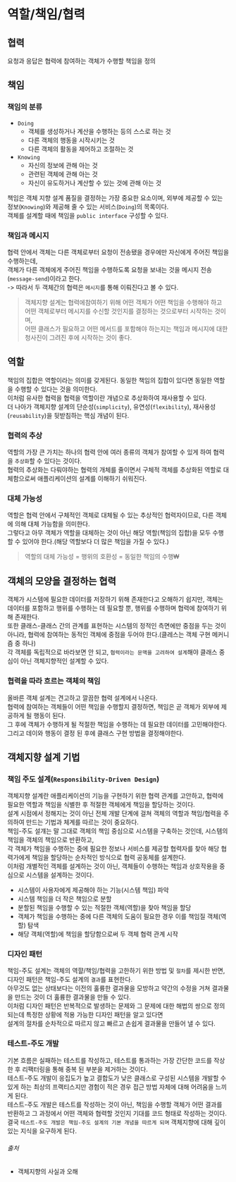 # 역할/책임/협력

## 협력

요청과 응답은 협력에 참여하는 객체가 수행할 책임을 정의

## 책임

### 책임의 분류

- `Doing`
    - 객체를 생성하거나 계산을 수행하는 등의 스스로 하는 것
    - 다른 객체의 행동을 시작시키는 것
    - 다른 객체의 활동을 제어하고 조절하는 것
- `Knowing`
    - 자신의 정보에 관해 아는 것
    - 관련된 객체에 관해 아는 것
    - 자신이 유도하거나 계산할 수 있는 것에 관해 아는 것

책임은 객체 지향 설계 품질을 결정하는 가장 중요한 요소이며, 외부에 제공할 수 있는 정보(`Knowing`)와 제공해 줄 수 있는 서비스(`Doing`)의 목록이다.  
객체를 설계할 때에 책임을 `public interface` 구성할 수 있다.

### 책임과 메시지

협력 안에서 객체는 다른 객체로부터 요청이 전송됐을 경우에만 자신에게 주어진 책임을 수행하는데,  
객체가 다른 객체에게 주어진 책임을 수행하도록 요청을 보내는 것을 메시지 전송(`message-send`)이라고 한다.  
-> 따라서 두 객체간의 협력은 `메시지`를 통해 이뤄진다고 볼 수 있다.
> 객체지향 설계는 협력에참여하기 위해 어떤 객체가 어떤 책임을 수행해야 하고 어떤 객체로부터 메시지를 수신할 것인지를 결정하는 것으로부터 시작하는 것이며,  
> 어떤 클래스가 필요하고 어떤 메서드를 포함해야 하는지는 책임과 메시지에 대한 청사진이 그려진 후에 시작하는 것이 좋다.

## 역할

책임의 집합은 역할이라는 의미를 갖게된다. 동일한 책임의 집합이 있다면 동일한 역할을 수행할 수 있다는 것을 의미한다.  
이처럼 유사한 협력을 협력을 역할이란 개념으로 추상화하여 재사용할 수 있다.  
더 나아가 객체지향 설계의 단순성(`simplicity`), 유연성(`flexibility`), 재사용성(`reusability`)을 뒷받침하는 핵심 개념이 된다.

### 협력의 추상

역할의 가장 큰 가치는 하나의 협력 안에 여러 종류의 객체가 참여할 수 있게 하여 협력을 `추상화`할 수 있다는 것이다.  
협력의 추상화는 다뤄야하는 협력의 개체를 줄이면서 구체적 객체를 추상화된 역할로 대체함으로써 애플리케이션의 설계를 이해하기 쉬워진다.

### 대체 가능성

역할은 협력 안에서 구체적인 객체로 대체될 수 있는 추상적인 협력자이므로, 다른 객체에 의해 대체 가능함을 의미한다.  
그렇다고 아무 객체가 역할을 대체하는 것이 아닌 해당 역할(책임의 집합)을 모두 수행할 수 있어야 한다.(해당 역할보다 더 많은 책임을 가질 수 있다.)
> 역할의 대체 가능성 = 행위의 호환성 = 동일한 책임의 수행₩

## 객체의 모양을 결정하는 협력

객체가 시스템에 필요한 데이터를 저장하기 위해 존재한다고 오해하기 쉽지만, 객체는 데이터를 포함하고 행위를 수행하는 데 필요할 뿐, 행위를 수행하며 협력에 참여하기 위해 존재한다.  
또한 클래스-클래스 간의 관계를 표현하는 시스템의 정적인 측면에만 중점을 두는 것이 아니라, 협력에 참여하는 동적인 객체에 중점을 두어야 한다.(클레스는 객체 구현 메커니즘 중 하나)  
각 객체를 독립적으로 바라보면 안 되고, `협력이라는 문맥을 고려하여 설계`해야 클래스 중심이 아닌 객체지향적인 설계할 수 있다.

### 협력을 따라 흐르는 객체의 책임

올바른 객체 설계는 견고하고 깔끔한 협력 설계에서 나온다.  
협력에 참여하는 객체들이 어떤 책임을 수행할지 결정하면, 책임은 곧 객체가 외부에 제공하게 될 행동이 된다.  
그 후에 객체가 수행하게 될 적절한 책임을 수행하는 데 필요한 데이터를 고민해야한다. 그리고 데이와 행동이 결정 된 후에 클래스 구현 방법을 결정해야한다.

## 객체지향 설계 기법

### 책임 주도 설계(`Responsibility-Driven Design`)

객체지향 설계란 애플리케이션의 기능을 구현하기 위한 협력 관계를 고안하고, 협력에 필요한 역할과 책임을 식별한 후 적절한 객체에게 책임을 할당하는 것이다.  
설계 시점에서 정해지는 것이 아닌 전체 개발 단계에 걸쳐 객체의 역할과 책임/협력을 주의하여 만드는 기법과 체계를 따르는 것이 중요하다.  
책임-주도 설걔는 말 그대로 객체의 책임 중심으로 시스템을 구축하는 것인데, 시스템의 책임을 객체의 책임으로 반환하고,  
각 객체가 책임을 수행하는 중에 필요한 정보나 서비스를 제공할 협력자를 찾아 해당 협력가에게 책임을 할당하는 순차적인 방식으로 협력 공동체를 설계한다.  
이처럼 개별적인 객체를 설계하는 것이 아닌, 객체들이 수행하는 책임과 상호작용을 중심으로 시스템을 설계하는 것이다.

- 시스템이 사용자에게 제공해야 하는 기능(시스템 책임) 파악
- 시스템 책임을 더 작은 책임으로 분할
- 분할된 책임을 수행할 수 있는 적절한 객체(역할)을 찾아 책임을 할당
- 객체가 책임을 수행하는 중에 다른 객체의 도움이 필요한 경우 이를 책임질 객체(역할) 탐색
- 해당 객체(역할)에 책임을 할당함으로써 두 객체 협력 관계 시작

### 디자인 패턴

책임-주도 설계는 객체의 역햘/책임/협력을 고한하기 위한 방법 및 `절차`를 제시한 반면, 디자인 패턴은 책임-주도 설계의 `결과`를 표현한다.  
아무것도 없는 상태보다는 이전의 훌륭한 결과물을 모방하고 약간의 수정을 거쳐 결과물을 만드는 것이 더 훌륭한 결과물을 만들 수 있다.  
이처럼 디자인 패턴은 반복적으로 발생하는 문제와 그 문제에 대한 해법의 쌍으로 정의되는데 특정한 상황에 적용 가능한 디자인 패턴을 알고 있다면  
설계의 절차를 순차적으로 따르지 않고 빠르고 손쉽게 결과물을 만들어 낼 수 있다.

### 테스트-주도 개발

기본 흐름은 실패하는 테스트를 작성하고, 테스트를 통과하는 가장 간단한 코드를 작상한 후 리팩터링을 통해 중복 된 부분을 제거하는 것이다.  
테스트-주도 개발이 응집도가 높고 결합도가 낮은 클래스로 구성된 시스템을 개발할 수 있게 하는 최상의 프랙티스지만 경험이 적은 경우 접근 방법 자체에 대해 어려움을 느끼게 된다.  
테스트-주도 개발은 테스트를 작성하는 것이 아닌, 책임을 수행할 객체가 어떤 결과를 반환하고 그 과정에서 어떤 객체와 협력할 것인지 기대를 코드 형태로 작성하는 것이다.  
결국 `테스트-주도 개발은 책임-주도 설계의 기본 개념을 따르게 되며` 객체지향에 대해 깊이 있는 지식을 요구하게 된다.

###### 출처

- 객체지향의 사실과 오해